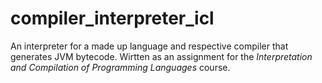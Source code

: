 # compiler_interpreter_icl
An interpreter for a made up language and respective compiler that generates JVM bytecode. Wirtten as an assignment for the *Interpretation and Compilation of Programming Languages* course.
